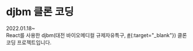 # djbm 클론 코딩

2022.01.18~<br/>
React를 사용한 djbm(대전 바이오메디컬 규제자유특구, [#](https://www.djbm.or.kr/){:target="_blank"}) 클론코딩 프로젝트입니다.